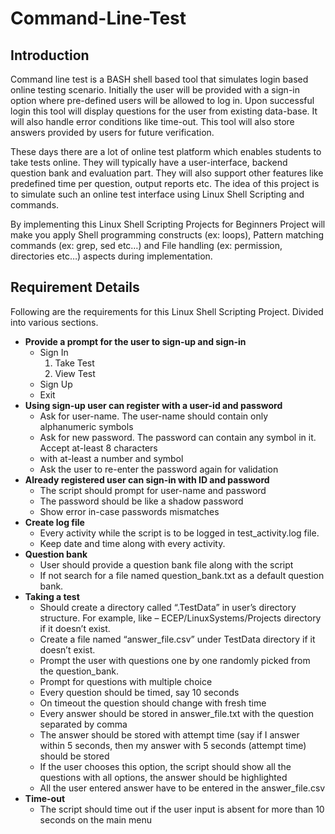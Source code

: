 # Command-Line-Test
## Introduction

Command line test is a BASH shell based tool that simulates login based online testing scenario. Initially the user will be provided with a sign-in option where pre-defined users will be allowed to log in. Upon successful login this tool will display questions for the user from existing data-base. It will also handle error conditions like time-out. This tool will also store answers provided by users for future verification.

These days there are a lot of online test platform which enables students to take tests online. They will typically have a user-interface, backend question bank and evaluation part. They will also support other features like predefined time per question, output reports etc. The idea of this project is to simulate such an online test interface using Linux Shell Scripting and commands. 

By  implementing this Linux Shell Scripting Projects for Beginners Project will make you apply Shell programming constructs (ex: loops), Pattern matching commands (ex: grep, sed etc…) and File handling (ex: permission, directories etc…) aspects during implementation.

## Requirement Details

Following are the requirements for this Linux Shell Scripting Project. Divided into various sections. 

- **Provide a prompt for the user to sign-up and sign-in**
  - Sign In
    1. Take Test
    2. View Test
  - Sign Up
  - Exit
- **Using sign-up user can register with a user-id and password**
  - Ask for user-name. The user-name should contain only alphanumeric symbols
  - Ask for new password. The password can contain any symbol in it. Accept at-least 8 characters
  - with at-least a number and symbol
  - Ask the user to re-enter the password again for validation
- **Already registered user can sign-in with ID and password**
  - The script should prompt for user-name and password
  - The password should be like a shadow password
  - Show error in-case passwords mismatches
- **Create log file**
  - Every activity while the script is to be logged in test_activity.log file.
  - Keep date and time along with every activity.
- **Question bank**
  - User should provide a question bank file along with the script
  - If not search for a file named question_bank.txt as a default question bank.
- **Taking a test**
  - Should create a directory called “.TestData” in user’s directory structure. For example, like –  ECEP/LinuxSystems/Projects directory if it doesn’t exist.
  - Create a file named “answer_file.csv” under TestData directory if it doesn’t exist.
  - Prompt the user with questions one by one randomly picked from the question_bank.
  - Prompt for questions with multiple choice
  - Every question should be timed, say 10 seconds
  - On timeout the question should change with fresh time
  - Every answer should be stored in answer_file.txt with the question separated by comma
  - The answer should be stored with attempt time (say if I answer within 5 seconds, then my answer with 5 seconds (attempt time) should be stored
  - If the user chooses this option, the script should show all the questions with all options, the answer should be highlighted
  - All the user entered answer have to be entered in the answer_file.csv
- **Time-out**
  - The script should time out if the user input is absent for more than 10 seconds on the main menu
  
